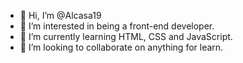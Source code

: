 - 👋 Hi, I’m @Alcasa19
- 👀 I’m interested in being a front-end developer.
- 🌱 I’m currently learning HTML, CSS and JavaScript.
- 💞️ I’m looking to collaborate on anything for learn.
<!--- -  📫 How to reach me ... --->

<!---
Alcasa19/Alcasa19 is a ✨ special ✨ repository because its `README.md` (this file) appears on your GitHub profile.
You can click the Preview link to take a look at your changes.
--->
